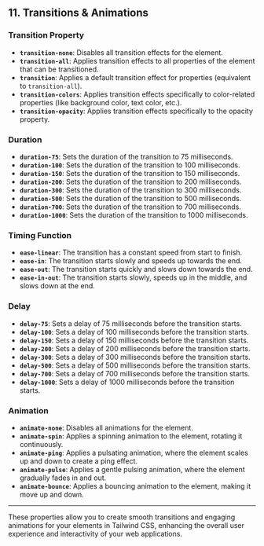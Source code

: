 ## **11. Transitions & Animations**

### **Transition Property**

- **`transition-none`**: Disables all transition effects for the element.
- **`transition-all`**: Applies transition effects to all properties of the element that can be transitioned.
- **`transition`**: Applies a default transition effect for properties (equivalent to `transition-all`).
- **`transition-colors`**: Applies transition effects specifically to color-related properties (like background color, text color, etc.).
- **`transition-opacity`**: Applies transition effects specifically to the opacity property.

### **Duration**

- **`duration-75`**: Sets the duration of the transition to 75 milliseconds.
- **`duration-100`**: Sets the duration of the transition to 100 milliseconds.
- **`duration-150`**: Sets the duration of the transition to 150 milliseconds.
- **`duration-200`**: Sets the duration of the transition to 200 milliseconds.
- **`duration-300`**: Sets the duration of the transition to 300 milliseconds.
- **`duration-500`**: Sets the duration of the transition to 500 milliseconds.
- **`duration-700`**: Sets the duration of the transition to 700 milliseconds.
- **`duration-1000`**: Sets the duration of the transition to 1000 milliseconds.

### **Timing Function**

- **`ease-linear`**: The transition has a constant speed from start to finish.
- **`ease-in`**: The transition starts slowly and speeds up towards the end.
- **`ease-out`**: The transition starts quickly and slows down towards the end.
- **`ease-in-out`**: The transition starts slowly, speeds up in the middle, and slows down at the end.

### **Delay**

- **`delay-75`**: Sets a delay of 75 milliseconds before the transition starts.
- **`delay-100`**: Sets a delay of 100 milliseconds before the transition starts.
- **`delay-150`**: Sets a delay of 150 milliseconds before the transition starts.
- **`delay-200`**: Sets a delay of 200 milliseconds before the transition starts.
- **`delay-300`**: Sets a delay of 300 milliseconds before the transition starts.
- **`delay-500`**: Sets a delay of 500 milliseconds before the transition starts.
- **`delay-700`**: Sets a delay of 700 milliseconds before the transition starts.
- **`delay-1000`**: Sets a delay of 1000 milliseconds before the transition starts.

### **Animation**

- **`animate-none`**: Disables all animations for the element.
- **`animate-spin`**: Applies a spinning animation to the element, rotating it continuously.
- **`animate-ping`**: Applies a pulsating animation, where the element scales up and down to create a ping effect.
- **`animate-pulse`**: Applies a gentle pulsing animation, where the element gradually fades in and out.
- **`animate-bounce`**: Applies a bouncing animation to the element, making it move up and down.

---

These properties allow you to create smooth transitions and engaging animations for your elements in Tailwind CSS, enhancing the overall user experience and interactivity of your web applications.
